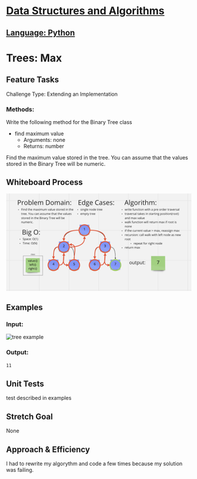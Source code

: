 # [Data Structures and Algorithms](https://alsosteve.github.io/data-structures-and-algorithms/)
## [Language: Python](https://alsosteve.github.io/data-structures-and-algorithms/python/)

# Trees: Max
## Feature Tasks
Challenge Type: Extending an Implementation

### Methods:
Write the following method for the Binary Tree class

* find maximum value
  * Arguments: none
  * Returns: number

Find the maximum value stored in the tree. You can assume that the values stored in the Binary Tree will be numeric.

## Whiteboard Process
![challenge16](16.png)

## Examples
### Input:
![tree example](https://codefellows.github.io/common_curriculum/data_structures_and_algorithms/Code_401/class-16/binary-tree.png)

### Output:
`11`

## Unit Tests
test described in examples

## Stretch Goal
None

## Approach & Efficiency
I had to rewrite my algorythm and code a few times because my solution was failing.